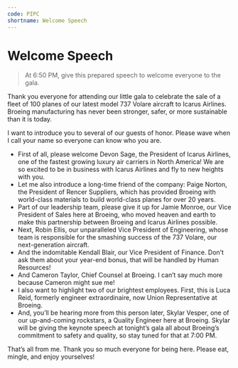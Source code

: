 ```yaml
---
code: PIPC
shortname: Welcome Speech
---
```


# Welcome Speech

> At <span data-relativeminutes="20">6:50 PM</span>, give this prepared speech to welcome everyone to the gala.

Thank you everyone for attending our little gala to celebrate the sale of a fleet of 100 planes of our latest model 737 Volare aircraft to Icarus Airlines. Broeing manufacturing has never been stronger, safer, or more sustainable than it is today.

I want to introduce you to several of our guests of honor. Please wave when I call your name so everyone can know who you are.

- First of all, please welcome Devon Sage, the President of Icarus Airlines, one of the fastest growing luxury air carriers in North America! We are so excited to be in business with Icarus Airlines and fly to new heights with you.
- Let me also introduce a long-time friend of the company: Paige Norton, the President of Rencer Suppliers, which has provided Broeing with world-class materials to build world-class planes for over 20 years.
- Part of our leadership team, please give it up for Jamie Monroe, our Vice President of Sales here at Broeing, who moved heaven and earth to make this partnership between Broeing and Icarus Airlines possible.
- Next, Robin Ellis, our unparalleled Vice President of Engineering, whose team is responsible for the smashing success of the 737 Volare, our next-generation aircraft.
- And the indomitable Kendall Blair, our Vice President of Finance. Don’t ask them about your year-end bonus, that will be handled by Human Resources!
- And Cameron Taylor, Chief Counsel at Broeing. I can’t say much more because Cameron might sue me!
- I also want to highlight two of our brightest employees. First, this is Luca Reid, formerly engineer extraordinaire, now Union Representative at Broeing.
- And, you’ll be hearing more from this person later, Skylar Vesper, one of our up-and-coming rockstars, a Quality Engineer here at Broeing. Skylar will be giving the keynote speech at tonight’s gala all about Broeing’s commitment to safety and quality, so stay tuned for that at <span data-relativeminutes="30">7:00 PM</span>.

That’s all from me. Thank you so much everyone for being here. Please eat, mingle, and enjoy yourselves!
